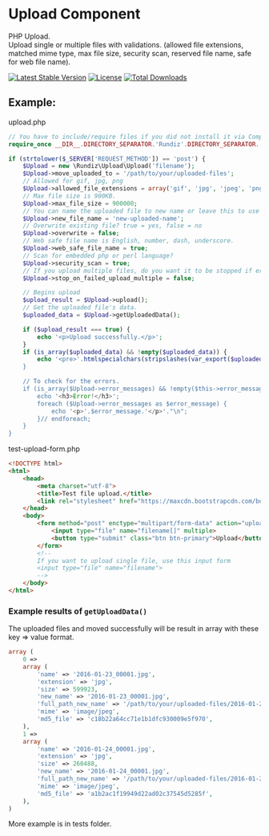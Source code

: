 # Upload Component

PHP Upload.<br>
Upload single or multiple files with validations. (allowed file extensions, matched mime type, max file size, security scan, reserved file name, safe for web file name).

[![Latest Stable Version](https://poser.pugx.org/rundiz/upload/v/stable)](https://packagist.org/packages/rundiz/upload)
[![License](https://poser.pugx.org/rundiz/upload/license)](https://packagist.org/packages/rundiz/upload)
[![Total Downloads](https://poser.pugx.org/rundiz/upload/downloads)](https://packagist.org/packages/rundiz/upload)

## Example:

upload.php

```php
// You have to include/require files if you did not install it via Composer.
require_once __DIR__.DIRECTORY_SEPARATOR.'Rundiz'.DIRECTORY_SEPARATOR.'Upload'.DIRECTORY_SEPARATOR.'Upload.php';

if (strtolower($_SERVER['REQUEST_METHOD']) == 'post') {
    $Upload = new \Rundiz\Upload\Upload('filename');
    $Upload->move_uploaded_to = '/path/to/your/uploaded-files';
    // Allowed for gif, jpg, png
    $Upload->allowed_file_extensions = array('gif', 'jpg', 'jpeg', 'png');
    // Max file size is 900KB.
    $Upload->max_file_size = 900000;
    // You can name the uploaded file to new name or leave this to use its default name. Do not included extension into it.
    $Upload->new_file_name = 'new-uploaded-name';
    // Overwrite existing file? true = yes, false = no
    $Upload->overwrite = false;
    // Web safe file name is English, number, dash, underscore.
    $Upload->web_safe_file_name = true;
    // Scan for embedded php or perl language?
    $Upload->security_scan = true;
    // If you upload multiple files, do you want it to be stopped if error occur? (Set to false will skip the error files).
    $Upload->stop_on_failed_upload_multiple = false;

    // Begins upload
    $upload_result = $Upload->upload();
    // Get the uploaded file's data.
    $uploaded_data = $Upload->getUploadedData();

    if ($upload_result === true) {
        echo '<p>Upload successfully.</p>';
    }
    if (is_array($uploaded_data) && !empty($uploaded_data)) {
        echo '<pre>'.htmlspecialchars(stripslashes(var_export($uploaded_data, true))).'</pre>;
    }

    // To check for the errors.
    if (is_array($Upload->error_messages) && !empty($this->error_messages)) {
        echo '<h3>Error!</h3>';
        foreach ($Upload->error_messages as $error_message) {
            echo '<p>'.$error_message.'</p>'."\n";
        }// endforeach;
    }
}
```

test-upload-form.php

```html
<!DOCTYPE html>
<html>
    <head>
        <meta charset="utf-8">
        <title>Test file upload.</title>
        <link rel="stylesheet" href="https://maxcdn.bootstrapcdn.com/bootstrap/3.3.6/css/bootstrap.min.css">
    </head>
    <body>
        <form method="post" enctype="multipart/form-data" action="upload.php">
            <input type="file" name="filename[]" multiple>
            <button type="submit" class="btn btn-primary">Upload</button>
        </form>
        <!--
        If you want to upload single file, use this input form
        <input type="file" name="filename">
        -->
    </body>
</html>
```

### Example results of `getUploadData()`
The uploaded files and moved successfully will be result in array with these key => value format.

```php
array (
    0 => 
    array (
        'name' => '2016-01-23_00001.jpg',
        'extension' => 'jpg',
        'size' => 599923,
        'new_name' => '2016-01-23_00001.jpg',
        'full_path_new_name' => '/path/to/your/uploaded-files/2016-01-23_00001.jpg',
        'mime' => 'image/jpeg',
        'md5_file' => 'c18b22a64cc71e1b1dfc930009e5f970',
    ),
    1 => 
    array (
        'name' => '2016-01-24_00001.jpg',
        'extension' => 'jpg',
        'size' => 260488,
        'new_name' => '2016-01-24_00001.jpg',
        'full_path_new_name' => '/path/to/your/uploaded-files/2016-01-24_00001.jpg',
        'mime' => 'image/jpeg',
        'md5_file' => 'a1b2ac1f19949d22ad02c37545d5285f',
    ),
)
```

More example is in tests folder.